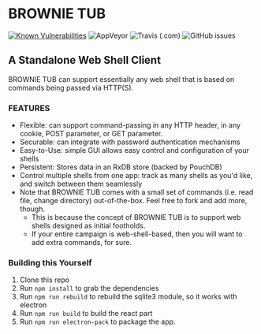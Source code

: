# BROWNIE TUB

[![Known Vulnerabilities](https://snyk.io/test/github/cybersecmoo/brownie-tub/badge.svg?targetFile=package.json)](https://snyk.io/test/github/cybersecmoo/brownie-tub?targetFile=package.json)
![AppVeyor](https://img.shields.io/appveyor/build/cybersecmoo/brownie-tub?label=windows%20build)
![Travis (.com)](https://img.shields.io/travis/com/cybersecmoo/brownie-tub?label=linux%20build)
![GitHub issues](https://img.shields.io/github/issues/cybersecmoo/brownie-tub)

## A Standalone Web Shell Client ##

BROWNIE TUB can support essentially any web shell that is based on commands being passed via HTTP(S).

### FEATURES ###

- Flexible: can support command-passing in any HTTP header, in any cookie, POST parameter, or GET parameter.
- Securable: can integrate with password authentication mechanisms
- Easy-to-Use: simple GUI allows easy control and configuration of your shells
- Persistent: Stores data in an RxDB store (backed by PouchDB)
- Control multiple shells from one app: track as many shells as you'd like, and switch between them seamlessly
- Note that BROWNIE TUB comes with a small set of commands (i.e. read file, change directory) out-of-the-box. Feel free to fork and add more, though.
  - This is because the concept of BROWNIE TUB is to support web shells designed as initial footholds.
  - If your entire campaign is web-shell-based, then you will want to add extra commands, for sure.

### Building this Yourself ###

1. Clone this repo
2. Run `npm install` to grab the dependencies
3. Run `npm run rebuild` to rebuild the sqlite3 module, so it works with electron
4. Run `npm run build` to build the react part
5. Run `npm run electron-pack` to package the app.
